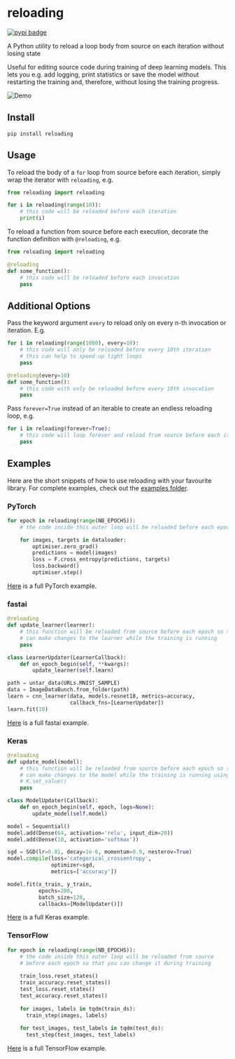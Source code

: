 # reloading
[![pypi badge](https://img.shields.io/pypi/v/reloading?color=%230c0)](https://pypi.org/project/reloading/)

A Python utility to reload a loop body from source on each iteration without
losing state

Useful for editing source code during training of deep learning models. This lets
you e.g. add logging, print statistics or save the model without restarting the
training and, therefore, without losing the training progress.

![Demo](https://github.com/julvo/reloading/blob/master/examples/demo/demo.gif)

## Install
```
pip install reloading
```

## Usage

To reload the body of a `for` loop from source before each iteration, simply 
wrap the iterator with `reloading`, e.g.
```python
from reloading import reloading

for i in reloading(range(10)):
    # this code will be reloaded before each iteration
    print(i)

```

To reload a function from source before each execution, decorate the function
definition with `@reloading`, e.g.
```python
from reloading import reloading

@reloading
def some_function():
    # this code will be reloaded before each invocation
    pass
```

## Additional Options

Pass the keyword argument `every` to reload only on every n-th invocation or iteration. E.g.
```python
for i in reloading(range(1000), every=10):
    # this code will only be reloaded before every 10th iteration
    # this can help to speed-up tight loops
    pass

@reloading(every=10)
def some_function():
    # this code with only be reloaded before every 10th invocation
    pass
```

Pass `forever=True` instead of an iterable to create an endless reloading loop, e.g. 
```python
for i in reloading(forever=True):
    # this code will loop forever and reload from source before each iteration
    pass
```

## Examples

Here are the short snippets of how to use reloading with your favourite library.
For complete examples, check out the [examples folder](https://github.com/julvo/reloading/blob/master/examples).

### PyTorch
```python
for epoch in reloading(range(NB_EPOCHS)):
    # the code inside this outer loop will be reloaded before each epoch

    for images, targets in dataloader:
        optimiser.zero_grad()
        predictions = model(images)
        loss = F.cross_entropy(predictions, targets)
        loss.backward()
        optimiser.step()
```
[Here](https://github.com/julvo/reloading/blob/master/examples/pytorch/train.py) is a full PyTorch example.

### fastai
```python
@reloading
def update_learner(learner):
    # this function will be reloaded from source before each epoch so that you
    # can make changes to the learner while the training is running
    pass

class LearnerUpdater(LearnerCallback):
    def on_epoch_begin(self, **kwargs):
        update_learner(self.learn)

path = untar_data(URLs.MNIST_SAMPLE)
data = ImageDataBunch.from_folder(path)
learn = cnn_learner(data, models.resnet18, metrics=accuracy, 
                    callback_fns=[LearnerUpdater])
learn.fit(10)
```
[Here](https://github.com/julvo/reloading/blob/master/examples/fastai/train.py) is a full fastai example.

### Keras
```python
@reloading
def update_model(model):
    # this function will be reloaded from source before each epoch so that you
    # can make changes to the model while the training is running using
    # K.set_value()
    pass

class ModelUpdater(Callback):
    def on_epoch_begin(self, epoch, logs=None):
        update_model(self.model)

model = Sequential()
model.add(Dense(64, activation='relu', input_dim=20))
model.add(Dense(10, activation='softmax'))

sgd = SGD(lr=0.01, decay=1e-6, momentum=0.9, nesterov=True)
model.compile(loss='categorical_crossentropy',
              optimizer=sgd,
              metrics=['accuracy'])

model.fit(x_train, y_train,
          epochs=200,
          batch_size=128,
          callbacks=[ModelUpdater()])
```
[Here](https://github.com/julvo/reloading/blob/master/examples/keras/train.py) is a full Keras example.

### TensorFlow
```python
for epoch in reloading(range(NB_EPOCHS)):
    # the code inside this outer loop will be reloaded from source
    # before each epoch so that you can change it during training
  
    train_loss.reset_states()
    train_accuracy.reset_states()
    test_loss.reset_states()
    test_accuracy.reset_states()
  
    for images, labels in tqdm(train_ds):
      train_step(images, labels)
  
    for test_images, test_labels in tqdm(test_ds):
      test_step(test_images, test_labels)
```
[Here](https://github.com/julvo/reloading/blob/master/examples/tensorflow/train.py) is a full TensorFlow example.
